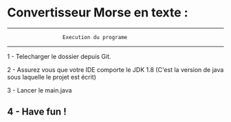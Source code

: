 # Convertisseur Morse en texte :

------------------------------------------------------------------
                      Execution du programe
------------------------------------------------------------------

1 - Telecharger le dossier depuis Git.

2 - Assurez vous que votre IDE comporte le JDK 1.8 (C'est la version de java sous laquelle le projet est écrit)

3 - Lancer le main.java

4 - Have fun !
-------------------------------------------------------------------
